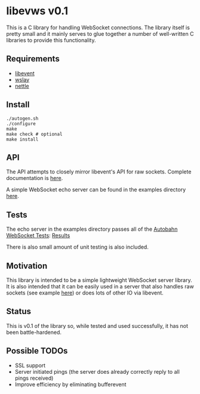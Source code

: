 libevws v0.1
=============

This is a C library for handling WebSocket connections.  The library itself is pretty small and it mainly serves to glue together a number of well-written C libraries to provide this functionality.

## Requirements

 * [libevent](http://libevent.org/)
 * [wslay](http://wslay.sourceforge.net/)
 * [nettle](http://www.lysator.liu.se/~nisse/nettle/)

## Install

```
./autogen.sh
./configure
make
make check # optional
make install
```

## API

The API attempts to closely mirror libevent's API for raw sockets.  Complete documentation is [here](http://crunchyfrog.github.io/libevws/doc/).

A simple WebSocket echo server can be found in the examples directory [here](https://github.com/crunchyfrog/libevws/blob/master/examples/echo_server.c).

## Tests

The echo server in the examples directory passes all of the [Autobahn WebSocket Tests](http://autobahn.ws/): [Results](http://crunchyfrog.github.io/libevws/autobahn/)

There is also small amount of unit testing is also included.

## Motivation

This library is intended to be a simple lightweight WebSocket server library.  It is also intended that it can be easily used in a server that also handles raw sockets (see example [here](https://github.com/crunchyfrog/libevws/blob/master/examples/dual_echo_server.c)) or does lots of other IO via libevent.

## Status

This is v0.1 of the library so, while tested and used successfully, it has not been battle-hardened.

## Possible TODOs

 * SSL support
 * Server initiated pings (the server does already correctly reply to all pings received)
 * Improve efficiency by eliminating bufferevent
